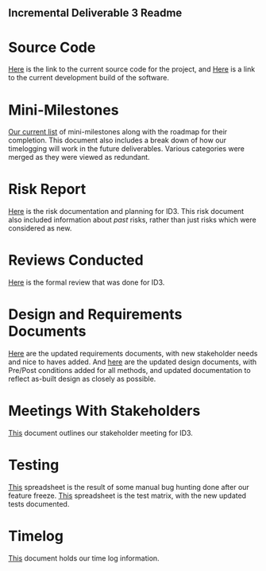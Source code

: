 ## Incremental Deliverable 3 Readme

# Source Code

[Here](https://github.com/UniversityOfSaskatchewanCMPT371/term-project-fall2019-team-2/tree/ID3/src) is the link to the current source code for the project, and [Here](https://dev.braunson.me/) is a link to the current development build of the software.

# Mini-Milestones

[Our current list](https://github.com/UniversityOfSaskatchewanCMPT371/term-project-fall2019-team-2/tree/ID3/documents/ID3/ID3%20Mini%20Milestones.pdf) of mini-milestones along with the roadmap for their completion.  This document also includes a break down of how our timelogging will work in the future deliverables.  Various categories were merged as they were viewed as redundant.

# Risk Report

[Here](https://github.com/UniversityOfSaskatchewanCMPT371/term-project-fall2019-team-2/blob/master/documents/ID3/Risk%20Analysis.pdf) is the risk documentation and planning for ID3. This risk document also included information about *past* risks, rather than just risks which were considered as new.

# Reviews Conducted

[Here](https://github.com/UniversityOfSaskatchewanCMPT371/term-project-fall2019-team-2/blob/ID3/documents/ID3/Code%20review.pdf) is the formal review that was done for ID3.  

# Design and Requirements Documents

[Here](https://github.com/UniversityOfSaskatchewanCMPT371/term-project-fall2019-team-2/tree/ID3/documents/ID3/ID3%20Requirements%20Revisions.pdf) are the updated requirements documents, with new stakeholder needs and nice to haves added.  And [here](https://github.com/UniversityOfSaskatchewanCMPT371/term-project-fall2019-team-2/tree/ID3/documents/ID3/ID3%20Design%20Revisions.pdf) are the updated design documents, with Pre/Post conditions added for all methods, and updated documentation to reflect as-built design as closely as possible.

# Meetings With Stakeholders

[This](https://github.com/UniversityOfSaskatchewanCMPT371/term-project-fall2019-team-2/tree/ID3/documents/ID3/stakeholder11.2.md) document outlines our stakeholder meeting for ID3. 

# Testing

[This](https://docs.google.com/spreadsheets/d/12vy-1gQfcwR33prfGowxQvH6npkmUBBFCrHuZndAZkY/edit#gid=0) spreadsheet is the result of some manual bug hunting done after our feature freeze. [This](https://docs.google.com/spreadsheets/d/1ZnNRrXKV4FqdfMf8I6ga-5IDUYAZFbtIXiw5_pEGHTY/edit#gid=0) spreadsheet is the test matrix, with the new updated tests documented.

# Timelog

[This](https://docs.google.com/spreadsheets/d/1NQE-0Cl15hqOMuEmQf0g8BnSgYWp-6AZVLhdm_tuwbE/edit#gid=688492208) document holds our time log information.

